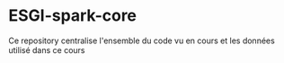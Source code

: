 # ESGI-spark-core

Ce repository centralise l'ensemble du code vu en cours et les données utilisé dans ce cours
